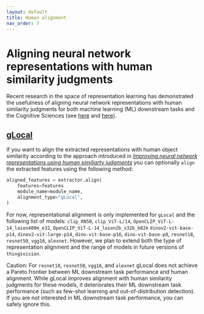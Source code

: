 ```yaml
---
layout: default
title: Human alignment
nav_order: 7
---
```


# Aligning neural network representations with human similarity judgments

Recent research in the space of representation learning has demonstrated the usefulness of aligning neural network representations with human similarity judgments for both machine learning (ML) downstream tasks and the Cognitive Sciences (see [here]((https://proceedings.neurips.cc/paper_files/paper/2023/hash/9febda1c8344cc5f2d51713964864e93-Abstract-Conference.html)) and [here](https://arxiv.org/pdf/2310.13018.pdf)).

## [gLocal](https://proceedings.neurips.cc/paper_files/paper/2023/hash/9febda1c8344cc5f2d51713964864e93-Abstract-Conference.html)

If you want to align the extracted representations with human object similarity according to the approach introduced in *[Improving neural network representations using human similiarty judgments](https://proceedings.neurips.cc/paper_files/paper/2023/hash/9febda1c8344cc5f2d51713964864e93-Abstract-Conference.html)* you can optionally `align` the extracted features using the following method:

```python
aligned_features = extractor.align(
    features=features
    module_name=module_name,
    alignment_type="gLocal",
)
```

For now, representational alignment is only implemented for `gLocal` and the following list of models: `clip_RN50`, `clip_ViT-L/14`, `OpenCLIP_ViT-L-14_laion400m_e32`, `OpenCLIP_ViT-L-14_laion2b_s32b_b82k` `dinov2-vit-base-p14`, `dinov2-vit-large-p14`, `dino-vit-base-p16`, `dino-vit-base-p8`, `resnet18`, `resnet50`, `vgg16`, `alexnet`. However, we plan to extend both the type of representation alignment and the range of models in future versions of `thingsvision`. 


Caution: For `resnet18`, `resnet50`, `vgg16`, and `alexnet` gLocal does not achieve a Pareto frontier between ML downstream task performance and human alignment. While gLocal improves alignment with human similarity judgments for these models, it deteriorates their ML downstream task performance (such as few-shot learning and out-of-distribution detection). If you are not interested in ML downstream task performance, you can safely ignore this.
